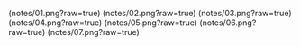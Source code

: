 (notes/01.png?raw=true)
(notes/02.png?raw=true)
(notes/03.png?raw=true)
(notes/04.png?raw=true)
(notes/05.png?raw=true)
(notes/06.png?raw=true)
(notes/07.png?raw=true)